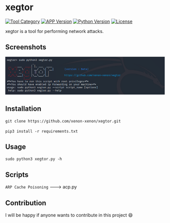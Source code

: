 # xegtor
[![Tool Category](https://badgen.net/badge/Tool/Network%20Attack/black)](https://github.com/xenon-xenon/xegtor)
[![APP Version](https://badgen.net/badge/Version/Beta/red)](https://github.com/xenon-xenon/xegtor)
[![Python Version](https://badgen.net/badge/Python/3.x/blue)](https://www.python.org/download/releases/3.0/)
[![License](https://badgen.net/badge/License/GPLv2/purple)](https://github.com/xenon-xenon/xegtor/blob/master/LICENSE)

xegtor is a tool for performing network attacks.

Screenshots
----
![Screenshot](img/logo_img.png)

Installation
----
    git clone https://github.com/xenon-xenon/xegtor.git
    
    pip3 install -r requirements.txt
    
Usage
----
    sudo python3 xegtor.py -h
    
Scripts
----
`ARP Cache Poisoning`  ---> acp.py

Contribution
----
I will be happy if anyone wants to contribute in this project :smile:

